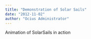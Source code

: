 ```yaml
---
title: "Demonstration of Solar Sails"
date: "2012-11-02"
author: "Ocius Administrator"
---
```


Animation of SolarSails in action
